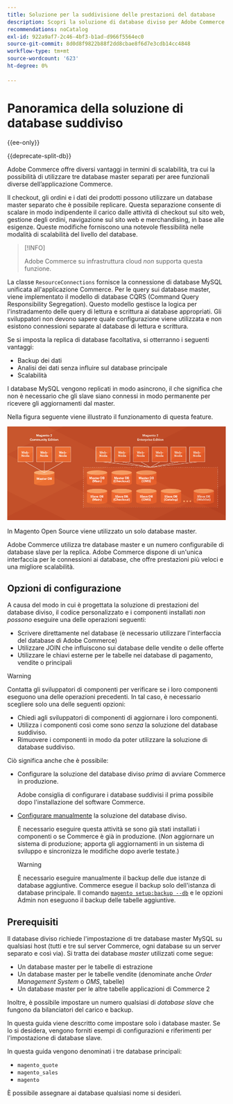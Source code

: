 ```yaml
---
title: Soluzione per la suddivisione delle prestazioni del database
description: Scopri la soluzione di database diviso per Adobe Commerce.
recommendations: noCatalog
exl-id: 922a9af7-2c46-4bf3-b1ad-d966f5564ec0
source-git-commit: 8d0d8f9822b88f2dd8cbae8f6d7e3cdb14cc4848
workflow-type: tm+mt
source-wordcount: '623'
ht-degree: 0%

---
```


# Panoramica della soluzione di database suddiviso

{{ee-only}}

{{deprecate-split-db}}

Adobe Commerce offre diversi vantaggi in termini di scalabilità, tra cui la possibilità di utilizzare tre database master separati per aree funzionali diverse dell’applicazione Commerce.

Il checkout, gli ordini e i dati dei prodotti possono utilizzare un database master separato che è possibile replicare. Questa separazione consente di scalare in modo indipendente il carico dalle attività di checkout sul sito web, gestione degli ordini, navigazione sul sito web e merchandising, in base alle esigenze. Queste modifiche forniscono una notevole flessibilità nelle modalità di scalabilità del livello del database.

>[!INFO]
>
>Adobe Commerce su infrastruttura cloud _non_ supporta questa funzione.

La classe `ResourceConnections` fornisce la connessione di database MySQL unificata all&#39;applicazione Commerce. Per le query sui database master, viene implementato il modello di database CQRS (Command Query Responsibility Segregation). Questo modello gestisce la logica per l&#39;instradamento delle query di lettura e scrittura ai database appropriati. Gli sviluppatori non devono sapere quale configurazione viene utilizzata e non esistono connessioni separate al database di lettura e scrittura.

Se si imposta la replica di database facoltativa, si otterranno i seguenti vantaggi:

- Backup dei dati
- Analisi dei dati senza influire sul database principale
- Scalabilità

I database MySQL vengono replicati in modo asincrono, il che significa che non è necessario che gli slave siano connessi in modo permanente per ricevere gli aggiornamenti dal master.

Nella figura seguente viene illustrato il funzionamento di questa feature.

![Adobe Commerce utilizza database diversi per archiviare le tabelle](../../assets/configuration/split-db-diagram-ee.png)

In Magento Open Source viene utilizzato un solo database master.

Adobe Commerce utilizza tre database master e un numero configurabile di database slave per la replica. Adobe Commerce dispone di un&#39;unica interfaccia per le connessioni ai database, che offre prestazioni più veloci e una migliore scalabilità.

## Opzioni di configurazione

A causa del modo in cui è progettata la soluzione di prestazioni del database diviso, il codice personalizzato e i componenti installati _non possono_ eseguire una delle operazioni seguenti:

- Scrivere direttamente nel database (è necessario utilizzare l&#39;interfaccia del database di Adobe Commerce)
- Utilizzare JOIN che influiscono sui database delle vendite o delle offerte
- Utilizzare le chiavi esterne per le tabelle nei database di pagamento, vendite o principali

>[!WARNING]
>
>Contatta gli sviluppatori di componenti per verificare se i loro componenti eseguono una delle operazioni precedenti. In tal caso, è necessario scegliere solo una delle seguenti opzioni:
>
>- Chiedi agli sviluppatori di componenti di aggiornare i loro componenti.
>- Utilizza i componenti così come sono _senza_ la soluzione del database suddiviso.
>- Rimuovere i componenti in modo da poter utilizzare la soluzione di database suddiviso.

Ciò significa anche che è possibile:

- Configurare la soluzione del database diviso _prima_ di avviare Commerce in produzione.

  Adobe consiglia di configurare i database suddivisi il prima possibile dopo l&#39;installazione del software Commerce.

- [Configurare manualmente](multi-master-manual.md) la soluzione del database diviso.

  È necessario eseguire questa attività se sono già stati installati i componenti o se Commerce è già in produzione. (_Non_ aggiornare un sistema di produzione; apporta gli aggiornamenti in un sistema di sviluppo e sincronizza le modifiche dopo averle testate.)

  >[!WARNING]
  >
  >È necessario eseguire manualmente il backup delle due istanze di database aggiuntive. Commerce esegue il backup solo dell&#39;istanza di database principale. Il comando [`magento setup:backup --db`](../../installation/tutorials/backup.md) e le opzioni Admin non eseguono il backup delle tabelle aggiuntive.

## Prerequisiti

Il database diviso richiede l&#39;impostazione di tre database master MySQL su qualsiasi host (tutti e tre sul server Commerce, ogni database su un server separato e così via). Si tratta dei database _master_ utilizzati come segue:

- Un database master per le tabelle di estrazione
- Un database master per le tabelle vendite (denominate anche _Order Management System_ o _OMS_, tabelle)
- Un database master per le altre tabelle applicazioni di Commerce 2

Inoltre, è possibile impostare un numero qualsiasi di _database slave_ che fungono da bilanciatori del carico e backup.

In questa guida viene descritto come impostare solo i database master. Se lo si desidera, vengono forniti esempi di configurazioni e riferimenti per l&#39;impostazione di database slave.

In questa guida vengono denominati i tre database principali:

- `magento_quote`
- `magento_sales`
- `magento`

È possibile assegnare ai database qualsiasi nome si desideri.
